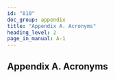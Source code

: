 ```yaml
---
id: "810"
doc_group: appendix
title: "Appendix A. Acronyms"
heading_level: 2
page_in_manual: A-1
---
```


## Appendix A. Acronyms
